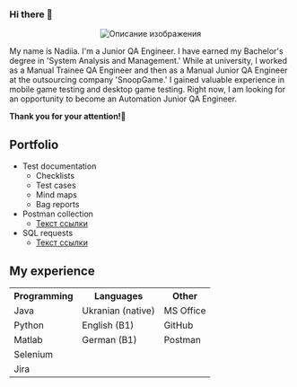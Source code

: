 ### Hi there 👋
<p align="center">
  <img src="https://www.siliconrepublic.com/wp-content/uploads/2015/05/QA-Tester-meme-02.jpg" alt="Описание изображения">
</p>

My name is Nadiia. I'm a Junior QA Engineer. I have earned my Bachelor's degree in 'System Analysis and Management.' While at university, I worked as a Manual Trainee QA Engineer and then as a Manual Junior QA Engineer at the outsourcing company 'SnoopGame.' I gained valuable experience in mobile game testing and desktop game testing. Right now, I am looking for an opportunity to become an Automation Junior QA Engineer. 

**Thank you for your attention!🙏**

## Portfolio
- Test documentation
  - Checklists
  - Test cases
  - Mind maps
  - Bag reports
- Postman collection
  - [Текст ссылки](https://www.example.com)
- SQL requests
  - [Текст ссылки](https://www.example.com)

## My experience
<table>
    <tr>
        <th>Programming</th>
        <th>Languages</th>
        <th>Other</th>
    </tr>
    <tr>
        <td>Java</td>
        <td>Ukranian (native)</td>
        <td>MS Office</td>
    </tr>
    <tr>
        <td>Python</td>
        <td>English (B1)</td>
        <td>GitHub</td>
    </tr>
    <tr>
      <td>Matlab</td>
      <td>German (B1)</td>
      <td>Postman</td>
    </tr>
    <tr>
      <td>Selenium</td>
    </tr>
    <tr>
      <td>Jira</td>
    </tr>
</table>




